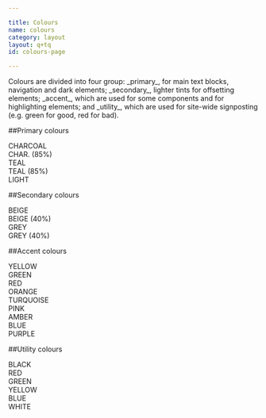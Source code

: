 ```yaml
---

title: Colours
name: colours
category: layout
layout: q+tq
id: colours-page

---
```


<div class="lead"><p>Colours are divided into four group: _primary_, for main text blocks, navigation and dark elements; _secondary_, lighter tints for offsetting elements; _accent_, which are used for some components and for highlighting elements; and _utility_, which are used for site-wide signposting (e.g. green for good, red for bad).</p></div>

##Primary colours

<div class="c-swatch c-swatch--primary-charcoal">CHARCOAL</div>
<div class="c-swatch c-swatch--primary-charcoal-85">CHAR. (85%)</div>
<div class="c-swatch c-swatch--primary-teal">TEAL</div>
<div class="c-swatch c-swatch--primary-teal-85">TEAL (85%)</div>
<div class="c-swatch c-swatch--primary-light">LIGHT</div>

##Secondary colours

<div class="c-swatch c-swatch--secondary-beige">BEIGE</div>
<div class="c-swatch c-swatch--secondary-beige-40">BEIGE (40%)</div>
<div class="c-swatch c-swatch--secondary-grey">GREY</div>
<div class="c-swatch c-swatch--secondary-grey-40">GREY (40%)</div>

##Accent colours

<div class="c-swatch c-swatch--accent-yellow">YELLOW</div>
<div class="c-swatch c-swatch--accent-green">GREEN</div>
<div class="c-swatch c-swatch--accent-red">RED</div>
<div class="c-swatch c-swatch--accent-orange">ORANGE</div>
<div class="c-swatch c-swatch--accent-turquoise">TURQUOISE</div>
<div class="c-swatch c-swatch--accent-pink">PINK</div>
<div class="c-swatch c-swatch--accent-amber">AMBER</div>
<div class="c-swatch c-swatch--accent-blue">BLUE</div>
<div class="c-swatch c-swatch--accent-purple">PURPLE</div>

##Utility colours

<div class="c-swatch c-swatch--utility-black">BLACK</div>
<div class="c-swatch c-swatch--utility-red">RED</div>
<div class="c-swatch c-swatch--utility-green">GREEN</div>
<div class="c-swatch c-swatch--utility-yellow">YELLOW</div>
<div class="c-swatch c-swatch--utility-blue">BLUE</div>
<div class="c-swatch c-swatch--utility-white">WHITE</div>
